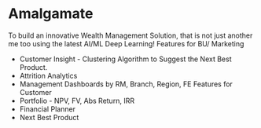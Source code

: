 # Amalgamate
To build  an innovative Wealth Management Solution, that is not just another me too using the latest AI/ML Deep Learning!
Features for BU/ Marketing
 - Customer Insight - Clustering Algorithm to Suggest the Next Best Product.
 - Attrition Analytics
 - Management Dashboards by RM, Branch, Region, FE
Features for Customer
 - Portfolio - NPV, FV, Abs Return, IRR
 - Financial Planner
 - Next Best Product
